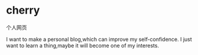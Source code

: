 # cherry
个人网页

I want to make a personal blog,which can improve my self-confidence.
I just want to learn a thing,maybe it will become one of my interests.
